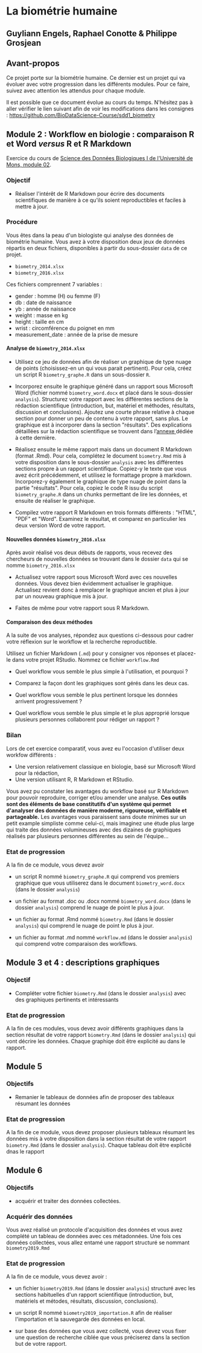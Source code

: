 # La biométrie humaine
## Guyliann Engels, Raphael Conotte & Philippe Grosjean

## Avant-propos

Ce projet porte sur la biométrie humaine. Ce dernier est un projet qui va évoluer avec votre progression dans les différents modules. Pour ce faire, suivez avec attention les attendus pour chaque module. 

Il est possible que ce document évolue au cours du temps. N'hésitez pas à aller vérifier le lien suivant afin de voir les modifications dans les consignes : <https://github.com/BioDataScience-Course/sdd1_biometry>

## Module 2 : Workflow en biologie : comparaison R et Word _versus_ R et R Markdown

Exercice du cours de [Science des Données Biologiques I de l'Université de Mons, module 02](http://biodatascience-course.sciviews.org/sdd-umons/integration-des-graphiques-dans-un-rapport-r-markdown.html#a-vous-de-jouer-4).

### Objectif

- Réaliser l'intérêt de R Markdown pour écrire des documents scientifiques de manière à ce qu'ils soient reproductibles et faciles à mettre à jour.

### Procédure

Vous êtes dans la peau d'un biologiste qui analyse des données de biométrie humaine. Vous avez à votre disposition deux jeux de données répartis en deux fichiers, disponibles à partir du sous-dossier `data` de ce projet.

- `biometry_2014.xlsx`
- `biometry_2016.xlsx`

Ces fichiers comprennent 7 variables :

- gender : homme (H) ou femme (F)
- db : date de naissance
- yb : année de naissance
- weight : masse en kg
- height : taille en cm
- wrist : circomférence du poignet en mm
- measurement_date : année de la prise de mesure


#### Analyse de `biometry_2014.xlsx`

- Utilisez ce jeu de données afin de réaliser un graphique de type nuage de points (choisissez-en un qui vous parait pertinent). Pour cela, créez un script R `biometry_graphe.R` dans un sous-dossier `R`.

- Incorporez ensuite le graphique généré dans un rapport sous Microsoft Word (fichier nommé `biometry_word.docx` et placé dans le sous-dossier `analysis`). Structurez votre rapport avec les différentes sections de la rédaction scientifique (introduction, but, matériel et méthodes, résultats, discussion et conclusions). Ajoutez une courte phrase relative à chaque section pour donner un peu de contenu à votre rapport, sans plus. Le graphique est à incorporer dans la section "résultats". Des explications détaillées sur la rédaction scientifique se trouvent dans l’[annexe ](http://biodatascience-course.sciviews.org/sdd-umons/redaction-scientifique.html) dédiée à cette dernière.

- Réalisez ensuite le même rapport mais dans un document R Markdown (format .Rmd). Pour cela, complétez le document `biometry.Rmd` mis à votre disposition dans le sous-dossier `analysis` avec les différentes sections propre à un rapport scientifique. Copiez-y le texte que vous avez écrit précédemment, et utilisez le formattage propre à markdown. Incorporez-y également le graphique de type nuage de point dans la partie "résultats". Pour cela, copiez le code R issu du script `biometry_graphe.R` dans un chunks permettant de lire les données, et ensuite de réaliser le graphique.

- Compilez votre rapport R Markdown en trois formats différents : "HTML", "PDF" et "Word". Examinez le résultat, et comparez en particulier les deux version Word de votre rapport.


#### Nouvelles données `biometry_2016.xlsx`

Après avoir réalisé vos deux débuts de rapports, vous recevez des chercheurs de nouvelles données se trouvant dans le dossier `data` qui se nomme `biometry_2016.xlsx`

- Actualisez votre rapport sous Microsoft Word avec ces nouvelles données. Vous devez bien évidemment actualiser le graphique. Actualisez revient donc à remplacer le graphique ancien et plus à jour par un nouveau graphique mis à jour.

- Faites de même pour votre rapport sous R Markdown.

#### Comparaison des deux méthodes

A la suite de vos analyses, répondez aux questions ci-dessous pour cadrer votre réflexion sur le workflow et la recherche reproductible.

Utilisez un fichier Markdown (`.md`) pour y consigner vos réponses et placez-le dans votre projet RStudio. Nommez ce fichier `workflow.Rmd`

- Quel workflow vous semble le plus simple à l'utilisation, et pourquoi ?

- Comparez la façon dont les graphiques sont gérés dans les deux cas.

- Quel workflow vous semble le plus pertinent lorsque les données arrivent progressivement ?

- Quel workflow vous semble le plus simple et le plus approprié lorsque plusieurs personnes collaborent pour rédiger un rapport ? 


### Bilan

Lors de cet exercice comparatif, vous avez eu l'occasion d'utiliser deux workfow différents :

- Une version relativement classique en biologie, basé sur Microsoft Word pour la rédaction,
- Une version utilisant R, R Markdown et RStudio.

Vous avez pu constater les avantages du workflow basé sur R Markdown pour pouvoir reproduire, corriger et/ou amender une analyse. **Ces outils sont des éléments de base constitutifs d'un système qui permet d'analyser des données de manière moderne, rigoureuse, vérifiable et partageable.** Les avantages vous paraissent sans doute minimes sur un petit example simpliste comme celui-ci, mais imaginez une étude plus large qui traite des données volumineuses avec des dizaines de graphiques réalisés par plusieurs personnes différentes au sein de l'équipe...

### Etat de progression 

A la fin de ce module, vous devez avoir 

- un script R nommé `biometry_graphe.R` qui comprend vos premiers graphique que vous utiliserez dans le document `biometry_word.docx` (dans le dossier `analysis`)

- un fichier au format .doc ou .docx nommé `biometry_word.docx` (dans le dossier `analysis`) comprend le nuage de point le plus à jour.

- un fichier au format .Rmd nommé `biometry.Rmd` (dans le dossier `analysis`) qui comprend le nuage de point le plus à jour.

- un fichier au format .md nommé `workflow.md` (dans le dossier `analysis`) qui comprend votre comparaison des workflows.

## Module 3 et 4 : descriptions graphiques

### Objectif

- Compléter votre fichier `biometry.Rmd` (dans le dossier `analysis`) avec des graphiques pertinents et intéressants

### Etat de progression 

A la fin de ces modules, vous devez avoir différents graphiques dans la section résultat de votre rapport `biometry.Rmd` (dans le dossier `analysis`) qui vont décrire les données. Chaque graphiqe doit être explicité au dans le rapport.

## Module 5

### Objectifs

- Remanier le tableaux de données afin de proposer des tableaux résumant les données

### Etat de progression 

A la fin de ce module, vous devez proposer plusieurs tableaux résumant les données mis à votre disposition dans la section résultat de votre rapport `biometry.Rmd` (dans le dossier `analysis`). Chaque tableau doit être explicité dnas le rapport

## Module 6

### Objectifs

- acquérir et traiter des données collectées.

### Acquérir des données

Vous avez réalisé un protocole d'acquisition des données et vous avez complété un tableau de données avec ces métadonnées. Une fois ces données collectées, vous allez entamé une rapport structuré se nommant `biometry2019.Rmd`

### Etat de progression 

A la fin de ce module, vous devez avoir :

- un fichier `biometry2019.Rmd` (dans le dossier `analysis`) structuré avec les sections habituelles d'un rapport scientifique (introduction, but, matériels et métodes, résultats, discussion, conclusions). 

- un script R nommé `biometry2019_importation.R` afin de réaliser l'importation et la sauvegarde des données en local.

- sur base des données que vous avez collecté, vous devez vous fixer une question de recherche ciblée que vous préciserez dans la section but de votre rapport. 
